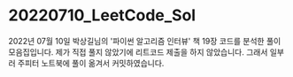 # 20220710_LeetCode_Sol
2022년 07월 10일 박상길님의 '파이썬 알고리즘 인터뷰' 책 19장 코드를 분석한 풀이 모음집입니다. 
제가 직접 풀지 않았기에 리트코드 제출을 하지 않았습니다. 그래서 일부러 주피터 노트북에 풀이 옮겨서 커밋하였습니다.
